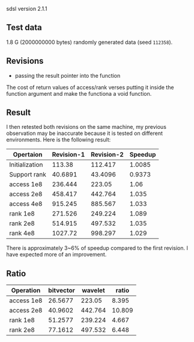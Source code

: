 sdsl version 2.1.1

## Test data

1.8 G (2000000000 bytes) randomly generated data (seed `112358`).

## Revisions

- passing the result pointer into the function

The cost of return values of access/rank verses putting it inside the function argument and make the functiona a void function.

## Result

I then retested both revisions on the same machine, my previous observation may be inaccurate because it is tested on different environments. Here is the following result: 

| Opertaion       | Revision-1 | Revision-2 | Speedup |
|-----------------|------------|------------|---------|
| Initialization  | 113.38     | 112.417    | 1.0085  |
| Support rank    | 40.6891    | 43.4096    | 0.9373  |
| access 1e8      | 236.444    | 223.05     | 1.06    |
| access 2e8      | 458.417    | 442.764    | 1.035   |
| access 4e8      | 915.245    | 885.567    | 1.033   |
| rank 1e8        | 271.526    | 249.224    | 1.089   |
| rank 2e8        | 514.915    | 497.532    | 1.035   |
| rank 4e8        | 1027.72    | 998.297    | 1.029   |

There is approximately 3~6% of speedup compared to the first revision. I have expected more of an improvement.

## Ratio

| Operation  | bitvector<rrr15> | wavelet<rrr15> | ratio  |
|------------|------------------|----------------|--------|
| access 1e8 | 26.5677          | 223.05         | 8.395  |
| access 2e8 | 40.9602          | 442.764        | 10.809 |
| rank 1e8   | 51.2577          | 239.224        | 4.667  |
| rank 2e8   | 77.1612          | 497.532        | 6.448  |

